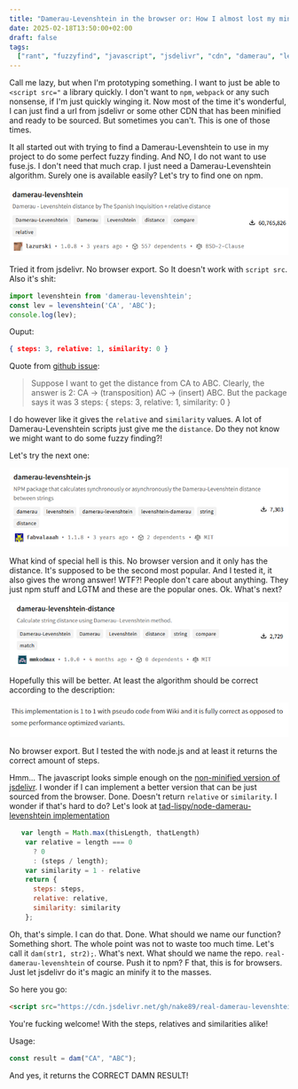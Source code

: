 ```yaml
---
title: "Damerau-Levenshtein in the browser or: How I almost lost my mind!"
date: 2025-02-18T13:50:00+02:00
draft: false
tags:
  ["rant", "fuzzyfind", "javascript", "jsdelivr", "cdn", "damerau", "levenshtein", "damerau-levenshtein"]
---
```


Call me lazy, but when I'm prototyping something. I want to just be able to `<script src="` a library quickly. I don't want to `npm`, `webpack` or any such nonsense, if I'm just quickly winging it. Now most of the time it's wonderful, I can just find a url from jsdelivr or some other CDN that has been minified and ready to be sourced. But sometimes you can't. This is one of those times.

It all started out with trying to find a Damerau-Levenshtein to use in my project to do some perfect fuzzy finding. And NO, I do not want to use fuse.js. I don't need that much crap. I just need a Damerau-Levenshtein algorithm. Surely one is available easily? Let's try to find one on npm.

![image](1.png)

Tried it from jsdelivr. No browser export. So It doesn't work with `script src`. Also it's shit:
```typescript
import levenshtein from 'damerau-levenshtein';
const lev = levenshtein('CA', 'ABC');
console.log(lev);
```
Ouput:
```json
{ steps: 3, relative: 1, similarity: 0 }
```

Quote from [github issue](https://github.com/tad-lispy/node-damerau-levenshtein/issues/21):
>Suppose I want to get the distance from CA to ABC. Clearly, the answer is 2: CA -> (transposition) AC -> (insert) ABC. But the package says it was 3 steps: { steps: 3, relative: 1, similarity: 0 }

I do however like it gives the `relative` and `similarity` values. A lot of Damerau-Levenshtein scripts just give me the `distance`. Do they not know we might want to do some fuzzy finding?!

Let's try the next one:

![image](2.png)

What kind of special hell is this. No browser version and it only has the distance. It's supposed to be the second most popular. And I tested it, it also gives the wrong answer! WTF?! People don't care about anything. They just npm stuff and LGTM and these are the popular ones. Ok. What's next?

![image](3.png)

Hopefully this will be better. At least the algorithm should be correct according to the description:

![image](4.png)

No browser export. But I tested the with node.js and at least it returns the correct amount of steps.

Hmm... The javascript looks simple enough on the [non-minified version of jsdelivr](https://cdn.jsdelivr.net/npm/damerau-levenshtein-distance@1.0.0/lib/calculateStringDistance.js). I wonder if I can implement a better version that can be just sourced from the browser. Done. Doesn't return `relative` or `similarity`. I wonder if that's hard to do? Let's look at [tad-lispy/node-damerau-levenshtein implementation](https://github.com/tad-lispy/node-damerau-levenshtein/blob/master/index.js)

```javascript
   var length = Math.max(thisLength, thatLength)
    var relative = length === 0
      ? 0
      : (steps / length);
    var similarity = 1 - relative
    return {
      steps: steps,
      relative: relative,
      similarity: similarity
    };
```

Oh, that's simple. I can do that. Done. What should we name our function? Something short. The whole point was not to waste too much time. Let's call it `dam(str1, str2);`. What's next. What should we name the repo. `real-damerau-levenshtein` of course. Push it to npm? F that, this is for browsers. Just let jsdelivr do it's magic an minify it to the masses.

So here you go:
```html
<script src="https://cdn.jsdelivr.net/gh/nake89/real-damerau-levenshtein/dist/browser.min.js"></script>
```

You're fucking welcome! With the steps, relatives and similarities alike!

Usage:
```javascript
const result = dam("CA", "ABC");
```

And yes, it returns the CORRECT DAMN RESULT!
